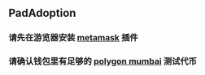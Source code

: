 
 ## PadAdoption
 ### 请先在游览器安装  [metamask](https://metamask.io/)  插件 
 ### 请确认钱包里有足够的 [polygon mumbai](https://faucets.tatum.io/mumbai) 测试代币 

 



















